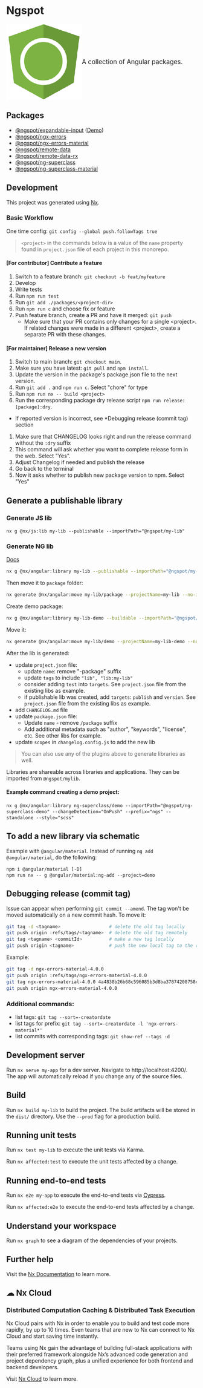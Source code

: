 # Ngspot

<p style="display: flex; align-items: center;">
  <img src="./logo.png" width="200">
  <span style="font-size: larger;">A collection of Angular packages.</span>
</p>

## Packages

- [@ngspot/expandable-input](https://github.com/DmitryEfimenko/ngspot/tree/main/packages/expandable-input/package) ([Demo](https://dmitryefimenko.github.io/ngspot/expandable-input))
- [@ngspot/ngx-errors](https://github.com/DmitryEfimenko/ngspot/tree/main/packages/ngx-errors/package)
- [@ngspot/ngx-errors-material](https://github.com/DmitryEfimenko/ngspot/tree/main/packages/ngx-errors-material/package)
- [@ngspot/remote-data](https://github.com/DmitryEfimenko/ngspot/tree/main/packages/remote-data)
- [@ngspot/remote-data-rx](https://github.com/DmitryEfimenko/ngspot/tree/main/packages/remote-data-rx)
- [@ngspot/ng-superclass](https://github.com/DmitryEfimenko/ngspot/tree/main/packages/ng-superclass/package)
- [@ngspot/ng-superclass-material](https://github.com/DmitryEfimenko/ngspot/tree/main/packages/ng-superclass-material/package)

## Development

This project was generated using [Nx](https://nx.dev).

### Basic Workflow

One time config: `git config --global push.followTags true`

> `<project>` in the commands below is a value of the `name` property found in `project.json` file of each project in this monorepo.

#### **[For contributor]** Contribute a feature

1. Switch to a feature branch: `git checkout -b feat/myfeature`
1. Develop
1. Write tests
1. Run `npm run test`
1. Run `git add ./packages/<project-dir>`
1. Run `npm run c` and choose fix or feature
1. Push feature branch, create a PR and have it merged: `git push`
   - Make sure that your PR contains only changes for a single \<project\>.  
     If related changes were made in a different \<project\>, create a separate PR with these changes.

#### **[For maintainer]** Release a new version

1. Switch to main branch: `git checkout main`.
1. Make sure you have latest: `git pull` and `npm install`.
1. Update the version in the package's package.json file to the next version.
1. Run `git add .` and `npm run c`. Select "chore" for type
1. Run `npm run nx -- build <project>`
1. Run the corresponding package dry release script `npm run release:[package]:dry`.
  * If reported version is incorrect, see *Debugging release (commit tag) section
1. Make sure that CHANGELOG looks right and run the release command without the `:dry` suffix
  1. This command will ask whether you want to complete release form in the web. Select "Yes".
  1. Adjust Changelog if needed and publish the release
  1. Go back to the terminal
  1. Now it asks whether to publish new package version to npm. Select "Yes"

## Generate a publishable library

### Generate JS lib

```
nx g @nx/js:lib my-lib --publishable --importPath="@ngspot/my-lib"
```

### Generate NG lib

[Docs](https://nx.dev/packages/angular/generators/library)

```sh
nx g @nx/angular:library my-lib --publishable --importPath="@ngspot/my-lib" --changeDetection="OnPush" --standalone --style="scss"
```

Then move it to `package` folder:

```sh
nx generate @nx/angular:move my-lib/package --projectName=my-lib --no-interactive --dry-run
```

Create demo package:

```sh
nx g @nx/angular:library my-lib-demo --buildable --importPath="@ngspot/my-lib-demo" --changeDetection="OnPush" --prefix="ngs" --standalone --style="scss"
```

Move it:

```sh
nx generate @nx/angular:move my-lib/demo --projectName=my-lib-demo --no-interactive --dry-run
```

After the lib is generated:

- update `project.json` file:
  - update `name`: remove "-package" suffix
  - update `tags` to include `"lib", "lib:my-lib"`
  - consider adding `test` into `targets`. See `project.json` file from the existing libs as example.
  - if publishable lib was created, add `targets`: `publish` and `version`. See `project.json` file from the existing libs as example.
- add `CHANGELOG.md` file
- update `package.json` file:
  - Update `name` - remove `/package` suffix
  - Add additional metadata such as "author", "keywords", "license", etc. See other libs for example.
- update `scopes` in `changelog.config.js` to add the new lib

> You can also use any of the plugins above to generate libraries as well.

Libraries are shareable across libraries and applications. They can be imported from `@ngspot/mylib`.

#### Example command creating a demo project:

```
nx g @nx/angular:library ng-superclass/demo --importPath="@ngspot/ng-superclass-demo" --changeDetection="OnPush" --prefix="ngs" --standalone --style="scss"
```

## To add a new library via schematic

Example with `@angular/material`. Instead of running `ng add @angular/material`, do the following:

```
npm i @angular/material [-D]
npm run nx -- g @angular/material:ng-add --project=demo
```

## Debugging release (commit tag)

Issue can appear when performing `git commit --amend`. The tag won't be moved automatically on a new commit hash. To move it:

```sh
git tag -d <tagname>                  # delete the old tag locally
git push origin :refs/tags/<tagname>  # delete the old tag remotely
git tag <tagname> <commitId>          # make a new tag locally
git push origin <tagname>             # push the new local tag to the remote 
```
Example:
```sh
git tag -d ngx-errors-material-4.0.0
git push origin :refs/tags/ngx-errors-material-4.0.0
git tag ngx-errors-material-4.0.0 4a4838b26b68c596085b3d8ba37874208758cb1e
git push origin ngx-errors-material-4.0.0
```

### Additional commands:

* list tags: `git tag --sort=-creatordate`
* list tags for prefix: `git tag --sort=-creatordate -l 'ngx-errors-material*'`
* list commits with corresponding tags: `git show-ref --tags -d`

## Development server

Run `nx serve my-app` for a dev server. Navigate to http://localhost:4200/. The app will automatically reload if you change any of the source files.

## Build

Run `nx build my-lib` to build the project. The build artifacts will be stored in the `dist/` directory. Use the `--prod` flag for a production build.

## Running unit tests

Run `nx test my-lib` to execute the unit tests via Karma.

Run `nx affected:test` to execute the unit tests affected by a change.

## Running end-to-end tests

Run `nx e2e my-app` to execute the end-to-end tests via [Cypress](https://www.cypress.io).

Run `nx affected:e2e` to execute the end-to-end tests affected by a change.

## Understand your workspace

Run `nx graph` to see a diagram of the dependencies of your projects.

## Further help

Visit the [Nx Documentation](https://nx.dev) to learn more.

## ☁ Nx Cloud

### Distributed Computation Caching & Distributed Task Execution

Nx Cloud pairs with Nx in order to enable you to build and test code more rapidly, by up to 10 times. Even teams that are new to Nx can connect to Nx Cloud and start saving time instantly.

Teams using Nx gain the advantage of building full-stack applications with their preferred framework alongside Nx’s advanced code generation and project dependency graph, plus a unified experience for both frontend and backend developers.

Visit [Nx Cloud](https://nx.app/) to learn more.
